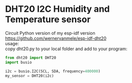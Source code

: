 # DHT20 I2C Humidity and Temperature sensor
Circuit Python version of my esp-idf version https://github.com/wernervanmele/esp-idf-dht20  
usage:  
copy dht20.py to your local folder and add to your program:  

```python
from dht20 import DHT20
import busio

i2c = busio.I2C(SCL, SDA, frequency=400000)
my_sensor = DHT20(i2c)
```